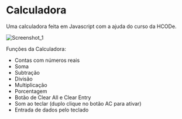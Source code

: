 # Calculadora
Uma calculadora feita em Javascript com a ajuda do curso da HCODe.

![Screenshot_1](https://user-images.githubusercontent.com/66082393/174127261-cc14af1e-104d-4d51-81fd-6bd3ccf80dd1.png)

Funções da Calculadora:
- Contas com números reais
- Soma
- Subtração
- Divisão
- Multiplicação
- Porcentagem
- Botão de Clear All e Clear Entry
- Som ao teclar (duplo clique no botão AC para ativar)
- Entrada de dados pelo teclado
